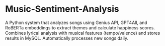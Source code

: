# Music-Sentiment-Analysis
A Python system that analyzes songs using Genius API, GPT4All, and RoBERTa embeddings to extract themes and calculate happiness scores. Combines lyrical analysis with musical features (tempo/valence) and stores results in MySQL. Automatically processes new songs daily.
